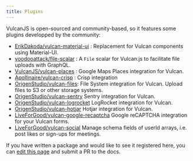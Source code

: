 ```yaml
---
title: Plugins
---
```


VulcanJS is open-sourced and community-based, so it features some plugins developped by the community:

- [ErikDakoda/vulcan-material-ui](https://github.com/ErikDakoda/vulcan-material-ui) : Replacement for Vulcan components using Material-UI.
- [voodooattack/file-scalar](https://github.com/voodooattack/file-scalar) : A `File` scalar for Vulcan.js to facilitate file uploads with GraphQL.
- [VulcanJS/vulcan-places](https://github.com/VulcanJS/vulcan-places) : Google Maps Places integration for Vulcan.
- [Apollinaire/vulcan-crisp](https://github.com/Apollinaire/vulcan-crisp) : Crisp integration
- [OrigenStudio/vulcan-files](https://github.com/OrigenStudio/vulcan-files): File System integration for Vulcan. Upload files to S3 or other storage systems.
- [OrigenStudio/vulcan-sentry](https://github.com/OrigenStudio/vulcan-sentry) Sentry integration for Vulcan.
- [OrigenStudio/vulcan-logrocket](https://github.com/OrigenStudio/vulcan-logrocket) LogRocket integration for Vulcan.
- [OrigenStudio/vulcan-hotjar](https://github.com/OrigenStudio/vulcan-hotjar) Hotjar integration for Vulcan.
- [LiveForGood/vulcan-google-recaptcha](https://github.com/live-for-good/vulcan-google-recaptcha/) Google reCAPTCHA integration for your Vulcan forms.
- [LiveForGood/vulcan-social](https://github.com/live-for-good/vulcan-social/) Manage schema fields of userId arrays, i.e. post likes or sign-ups for meetings.

If you have written a package and would like to see it registered here, you can [edit this page](https://github.com/VulcanJS/vulcan-docs/blob/master/source/plugins.md) and submit a PR to the docs.
